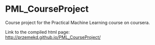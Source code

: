 PML_CourseProject
=================

Course project for the Practical Machine Learning course on coursera.

Link to the compiled html page:
http://przemekd.github.io/PML_CourseProject/
